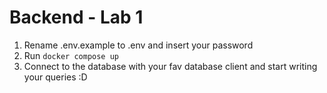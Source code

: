# Backend - Lab 1
1. Rename .env.example to .env and insert your password
2. Run `docker compose up`
3. Connect to the database with your fav database client and start writing your queries :D
